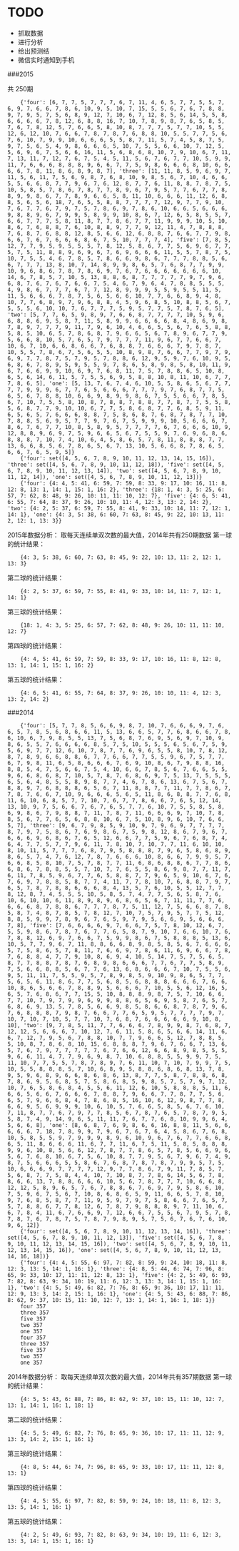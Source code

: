 # TODO
+ 抓取数据
+ 进行分析
+ 给出预测结
+ 微信实时通知到手机


###2015

共 250期 

		{'four': [6, 7, 7, 5, 7, 7, 7, 6, 7, 11, 4, 6, 5, 7, 7, 5, 5, 7, 6, 9, 7, 6, 6, 7, 8, 6, 10, 9, 5, 10, 7, 15, 5, 5, 6, 7, 6, 7, 8, 8, 9, 7, 9, 5, 7, 5, 6, 8, 9, 12, 7, 10, 6, 7, 12, 8, 5, 6, 14, 5, 5, 8, 6, 6, 6, 6, 7, 8, 12, 6, 8, 8, 16, 7, 10, 7, 8, 9, 8, 7, 6, 5, 8, 5, 7, 6, 7, 8, 12, 5, 7, 6, 6, 5, 8, 10, 8, 7, 7, 7, 5, 7, 7, 10, 5, 5, 12, 6, 12, 10, 7, 6, 6, 7, 8, 7, 8, 7, 6, 8, 8, 10, 5, 5, 7, 7, 5, 6, 7, 6, 10, 7, 9, 9, 10, 6, 6, 6, 5, 5, 8, 7, 11, 5, 7, 4, 5, 8, 7, 5, 9, 7, 5, 6, 5, 4, 9, 8, 6, 6, 6, 5, 10, 7, 5, 5, 6, 6, 10, 7, 12, 5, 5, 6, 9, 6, 7, 5, 6, 6, 16, 11, 5, 6, 8, 6, 8, 10, 7, 9, 10, 6, 7, 11, 7, 13, 11, 7, 12, 7, 6, 7, 5, 4, 5, 11, 5, 6, 7, 6, 7, 7, 10, 5, 9, 9, 11, 7, 6, 6, 6, 8, 8, 8, 9, 6, 6, 7, 7, 5, 9, 8, 6, 6, 6, 8, 10, 6, 6, 6, 6, 7, 8, 11, 8, 6, 8, 9, 8, 7], 'three': [11, 11, 8, 5, 9, 6, 9, 7, 11, 5, 6, 11, 7, 5, 6, 9, 8, 7, 6, 8, 10, 9, 8, 5, 6, 7, 10, 4, 6, 6, 5, 5, 6, 6, 8, 7, 7, 9, 6, 7, 6, 12, 8, 7, 7, 6, 11, 8, 8, 7, 8, 7, 5, 10, 5, 8, 5, 7, 8, 6, 7, 8, 7, 7, 8, 9, 6, 7, 9, 5, 7, 7, 6, 7, 7, 8, 8, 9, 9, 8, 6, 7, 7, 8, 9, 6, 6, 5, 8, 11, 10, 6, 6, 6, 11, 12, 6, 8, 8, 5, 6, 5, 6, 18, 7, 6, 5, 5, 8, 8, 7, 7, 7, 7, 12, 9, 7, 7, 9, 10, 7, 6, 7, 7, 6, 7, 9, 7, 5, 7, 8, 6, 9, 7, 8, 6, 10, 6, 6, 5, 6, 6, 6, 9, 8, 8, 9, 6, 7, 9, 9, 5, 8, 9, 9, 10, 8, 6, 7, 12, 6, 5, 8, 5, 5, 7, 6, 6, 7, 7, 7, 5, 8, 11, 8, 7, 7, 8, 6, 7, 7, 11, 9, 9, 9, 10, 5, 10, 8, 6, 7, 6, 8, 8, 7, 6, 10, 8, 8, 9, 7, 7, 9, 12, 11, 4, 7, 8, 8, 8, 7, 6, 8, 7, 6, 8, 8, 12, 8, 5, 6, 6, 12, 6, 8, 8, 7, 6, 6, 7, 7, 9, 8, 6, 6, 7, 6, 7, 6, 6, 6, 8, 6, 7, 5, 10, 7, 7, 7, 4], 'five': [7, 8, 5, 12, 7, 7, 9, 5, 9, 5, 5, 5, 7, 8, 12, 5, 8, 6, 7, 7, 5, 6, 9, 6, 7, 7, 5, 7, 5, 11, 8, 8, 9, 6, 9, 6, 7, 6, 9, 6, 6, 6, 11, 5, 5, 7, 8, 7, 5, 10, 7, 5, 5, 4, 6, 7, 8, 5, 7, 8, 6, 6, 9, 8, 6, 7, 7, 7, 8, 8, 5, 6, 6, 7, 7, 7, 13, 8, 10, 7, 14, 8, 9, 9, 8, 6, 5, 7, 6, 8, 7, 7, 9, 9, 10, 9, 6, 8, 6, 7, 8, 7, 8, 6, 9, 7, 6, 7, 6, 6, 6, 6, 6, 6, 6, 10, 14, 6, 7, 8, 5, 7, 10, 5, 13, 8, 8, 6, 8, 7, 7, 7, 7, 7, 9, 7, 9, 6, 6, 8, 7, 6, 7, 6, 7, 6, 6, 7, 5, 4, 6, 7, 9, 6, 4, 7, 8, 8, 5, 5, 5, 4, 9, 8, 6, 7, 7, 7, 6, 7, 7, 12, 8, 9, 9, 9, 5, 5, 9, 5, 5, 11, 5, 11, 5, 6, 6, 6, 7, 8, 7, 5, 6, 5, 6, 6, 10, 7, 7, 6, 6, 8, 9, 4, 8, 10, 7, 7, 6, 8, 9, 7, 9, 6, 8, 8, 4, 5, 9, 6, 8, 5, 10, 8, 8, 5, 6, 7, 5, 5, 5, 6, 10, 10, 7, 6, 7, 7, 7, 5, 9, 5, 7, 7, 5, 7, 8, 7, 6, 5], 'two': [5, 7, 7, 6, 5, 9, 8, 9, 7, 6, 6, 8, 7, 7, 7, 7, 10, 5, 9, 6, 6, 8, 8, 6, 9, 5, 8, 7, 11, 5, 8, 9, 9, 6, 6, 6, 6, 8, 4, 8, 6, 9, 8, 7, 8, 9, 7, 7, 7, 9, 11, 7, 9, 6, 10, 4, 6, 6, 5, 5, 6, 7, 6, 5, 8, 8, 5, 8, 5, 10, 6, 5, 7, 8, 6, 8, 7, 9, 6, 6, 5, 6, 7, 8, 9, 6, 7, 7, 9, 5, 6, 6, 8, 10, 5, 7, 6, 5, 7, 9, 7, 7, 7, 11, 9, 6, 7, 7, 6, 6, 7, 10, 6, 7, 10, 6, 6, 8, 6, 6, 7, 6, 8, 8, 7, 6, 6, 6, 7, 9, 7, 8, 7, 10, 5, 5, 7, 8, 6, 7, 5, 6, 5, 5, 10, 8, 9, 8, 7, 6, 6, 7, 7, 9, 7, 9, 6, 9, 7, 7, 8, 7, 5, 7, 9, 5, 7, 8, 8, 6, 12, 9, 5, 9, 7, 6, 10, 9, 5, 6, 8, 6, 7, 8, 9, 5, 9, 5, 5, 9, 7, 8, 6, 5, 8, 9, 8, 5, 8, 10, 11, 9, 6, 7, 6, 6, 9, 9, 10, 6, 9, 7, 6, 8, 11, 7, 5, 7, 8, 8, 6, 5, 10, 8, 6, 5, 6, 14, 6, 11, 5, 7, 5, 5, 6, 9, 5, 8, 8, 10, 8, 11, 10, 6, 7, 7, 7, 8, 6, 5], 'one': [5, 13, 7, 6, 7, 4, 6, 10, 5, 5, 8, 6, 5, 6, 7, 7, 7, 7, 9, 9, 9, 6, 7, 7, 6, 5, 6, 6, 6, 7, 7, 7, 9, 7, 6, 8, 7, 7, 5, 6, 5, 6, 7, 8, 8, 10, 6, 6, 9, 8, 9, 9, 8, 6, 7, 5, 5, 6, 6, 7, 8, 5, 6, 7, 10, 7, 5, 5, 8, 10, 8, 7, 8, 8, 7, 8, 8, 7, 7, 8, 7, 7, 5, 5, 8, 5, 6, 8, 7, 7, 9, 10, 10, 6, 7, 7, 5, 8, 6, 8, 7, 7, 6, 8, 5, 9, 11, 6, 5, 6, 5, 7, 6, 6, 6, 8, 8, 7, 5, 8, 6, 8, 7, 6, 8, 7, 8, 7, 7, 10, 7, 8, 8, 5, 6, 9, 5, 7, 7, 9, 7, 6, 7, 5, 9, 9, 9, 10, 5, 6, 6, 6, 7, 8, 6, 7, 6, 7, 7, 10, 8, 5, 8, 9, 5, 7, 7, 7, 7, 6, 7, 6, 6, 6, 10, 9, 12, 8, 8, 9, 6, 9, 7, 5, 9, 6, 6, 5, 6, 7, 5, 5, 9, 7, 6, 9, 6, 8, 6, 8, 8, 8, 7, 10, 7, 4, 10, 6, 4, 5, 8, 6, 5, 7, 8, 11, 8, 8, 8, 7, 7, 13, 6, 6, 8, 5, 6, 7, 8, 6, 5, 6, 7, 13, 10, 5, 6, 6, 8, 7, 8, 6, 5, 6, 6, 7, 6, 5, 9, 5]}
		{'four': set([4, 5, 6, 7, 8, 9, 10, 11, 12, 13, 14, 15, 16]), 'three': set([4, 5, 6, 7, 8, 9, 10, 11, 12, 18]), 'five': set([4, 5, 6, 7, 8, 9, 10, 11, 12, 13, 14]), 'two': set([4, 5, 6, 7, 8, 9, 10, 11, 12, 14]), 'one': set([4, 5, 6, 7, 8, 9, 10, 11, 12, 13])}
		{'four': {4: 4, 5: 41, 6: 59, 7: 59, 8: 33, 9: 17, 10: 16, 11: 8, 12: 8, 13: 1, 14: 1, 15: 1, 16: 2}, 'three': {18: 1, 4: 3, 5: 25, 6: 57, 7: 62, 8: 48, 9: 26, 10: 11, 11: 10, 12: 7}, 'five': {4: 6, 5: 41, 6: 55, 7: 64, 8: 37, 9: 26, 10: 10, 11: 4, 12: 3, 13: 2, 14: 2}, 'two': {4: 2, 5: 37, 6: 59, 7: 55, 8: 41, 9: 33, 10: 14, 11: 7, 12: 1, 14: 1}, 'one': {4: 3, 5: 38, 6: 60, 7: 63, 8: 45, 9: 22, 10: 13, 11: 2, 12: 1, 13: 3}}
2015年数据分析：
	取每天连续单双次数的最大值，2014年共有250期数据
	第一球的统计结果：
			
		{4: 3, 5: 38, 6: 60, 7: 63, 8: 45, 9: 22, 10: 13, 11: 2, 12: 1, 13: 3}
	
   第二球的统计结果：
    
	    {4: 2, 5: 37, 6: 59, 7: 55, 8: 41, 9: 33, 10: 14, 11: 7, 12: 1, 14: 1}
  
  第三球的统计结果：
 
		{18: 1, 4: 3, 5: 25, 6: 57, 7: 62, 8: 48, 9: 26, 10: 11, 11: 10, 12: 7}

第四球的统计结果：
		
		{4: 4, 5: 41, 6: 59, 7: 59, 8: 33, 9: 17, 10: 16, 11: 8, 12: 8, 13: 1, 14: 1, 15: 1, 16: 2}

第五球的统计结果：
			
		{4: 6, 5: 41, 6: 55, 7: 64, 8: 37, 9: 26, 10: 10, 11: 4, 12: 3, 13: 2, 14: 2}

###2014

		{'four': [5, 7, 7, 8, 5, 6, 6, 9, 8, 7, 10, 7, 6, 6, 6, 9, 7, 6, 6, 5, 7, 8, 5, 6, 8, 6, 6, 11, 5, 13, 6, 6, 5, 7, 7, 6, 8, 6, 6, 7, 8, 6, 10, 6, 7, 9, 8, 5, 5, 13, 7, 5, 6, 8, 7, 6, 9, 5, 6, 9, 7, 10, 9, 8, 6, 5, 5, 7, 6, 6, 6, 6, 8, 5, 7, 5, 10, 5, 5, 5, 6, 5, 6, 7, 5, 9, 5, 6, 9, 7, 7, 12, 6, 10, 7, 8, 7, 7, 6, 9, 6, 5, 5, 8, 10, 7, 8, 12, 8, 7, 8, 9, 6, 6, 8, 8, 6, 7, 7, 6, 6, 7, 7, 5, 5, 9, 6, 7, 5, 7, 7, 6, 7, 9, 8, 11, 6, 5, 8, 6, 6, 6, 7, 6, 9, 10, 8, 6, 7, 9, 8, 8, 16, 8, 8, 5, 4, 7, 5, 6, 6, 7, 5, 4, 10, 6, 6, 7, 8, 5, 6, 7, 6, 6, 5, 5, 9, 6, 6, 8, 6, 8, 7, 10, 5, 7, 8, 7, 6, 8, 6, 9, 7, 5, 13, 7, 5, 5, 5, 6, 5, 6, 4, 8, 5, 5, 8, 9, 8, 7, 7, 4, 6, 7, 8, 6, 13, 6, 7, 5, 6, 7, 8, 8, 9, 7, 6, 8, 8, 8, 6, 5, 6, 7, 11, 8, 8, 7, 7, 11, 7, 7, 8, 6, 7, 7, 8, 7, 6, 6, 7, 10, 9, 6, 6, 6, 5, 6, 5, 11, 8, 6, 8, 8, 7, 7, 6, 8, 11, 6, 10, 6, 8, 5, 7, 7, 10, 7, 6, 7, 7, 8, 6, 6, 7, 6, 5, 12, 14, 13, 10, 9, 7, 5, 6, 6, 7, 6, 7, 6, 5, 7, 7, 6, 10, 7, 5, 5, 8, 5, 8, 6, 9, 8, 6, 7, 9, 8, 8, 7, 11, 7, 8, 7, 11, 6, 6, 6, 9, 7, 10, 7, 8, 8, 5, 6, 7, 7, 6, 5, 6, 8, 8, 10, 6, 7, 5, 10, 8, 9, 6, 10, 7, 6, 6, 5, 7], 'three': [9, 6, 7, 9, 8, 5, 9, 10, 9, 7, 9, 6, 9, 7, 7, 7, 7, 8, 7, 9, 7, 5, 8, 6, 7, 6, 9, 8, 6, 7, 5, 9, 8, 12, 8, 6, 7, 9, 6, 7, 6, 6, 6, 9, 6, 8, 6, 7, 6, 5, 12, 6, 6, 7, 7, 5, 9, 6, 7, 6, 8, 7, 4, 6, 4, 7, 7, 5, 7, 7, 9, 6, 11, 7, 8, 10, 7, 10, 7, 7, 11, 6, 10, 10, 8, 10, 11, 5, 7, 7, 7, 6, 8, 7, 9, 5, 8, 8, 8, 7, 9, 6, 5, 8, 6, 8, 9, 8, 6, 5, 7, 4, 7, 6, 12, 7, 8, 7, 6, 6, 6, 10, 8, 6, 6, 7, 9, 9, 5, 7, 6, 6, 8, 5, 8, 10, 7, 5, 7, 8, 7, 7, 11, 6, 8, 6, 8, 8, 6, 7, 7, 8, 6, 6, 8, 6, 7, 8, 8, 5, 5, 7, 10, 7, 7, 6, 5, 5, 8, 6, 9, 8, 7, 7, 11, 7, 6, 11, 7, 8, 5, 9, 6, 7, 7, 6, 5, 8, 8, 7, 7, 9, 6, 5, 9, 10, 6, 7, 6, 7, 6, 9, 7, 8, 8, 5, 8, 7, 7, 4, 11, 7, 7, 8, 10, 7, 6, 8, 8, 7, 9, 7, 6, 5, 7, 8, 7, 8, 8, 6, 6, 6, 8, 4, 13, 5, 7, 6, 10, 5, 5, 12, 7, 7, 8, 12, 8, 7, 4, 5, 5, 5, 10, 5, 8, 5, 7, 4, 7, 7, 5, 6, 5, 8, 7, 6, 10, 6, 10, 10, 6, 11, 8, 9, 8, 9, 6, 8, 6, 5, 6, 7, 11, 11, 7, 7, 6, 6, 6, 6, 8, 7, 8, 8, 6, 7, 7, 7, 8, 7, 5, 11, 12, 7, 5, 6, 6, 8, 7, 8, 5, 8, 7, 4, 8, 7, 8, 5, 7, 8, 12, 7, 10, 7, 5, 7, 9, 5, 7, 7, 5, 12, 8, 8, 5, 9, 9, 7, 8, 9, 6, 7, 6, 5, 9, 7, 9, 5, 6, 6, 9, 5, 6, 6, 6, 7, 8], 'five': [7, 6, 6, 6, 6, 9, 7, 6, 6, 7, 5, 7, 8, 10, 12, 6, 7, 5, 5, 9, 8, 6, 7, 8, 7, 6, 7, 7, 6, 5, 8, 7, 9, 10, 7, 6, 6, 10, 7, 6, 7, 8, 8, 12, 6, 9, 7, 6, 6, 7, 5, 9, 9, 8, 6, 7, 5, 8, 8, 8, 5, 13, 6, 10, 5, 7, 7, 9, 6, 7, 11, 8, 8, 6, 6, 8, 9, 8, 5, 8, 5, 6, 7, 6, 6, 6, 5, 7, 5, 8, 6, 5, 7, 8, 11, 7, 6, 6, 9, 7, 8, 6, 11, 6, 9, 6, 6, 7, 8, 7, 6, 8, 8, 4, 7, 7, 9, 10, 8, 6, 9, 4, 10, 5, 14, 7, 5, 7, 5, 6, 5, 8, 7, 7, 8, 8, 7, 8, 7, 6, 8, 9, 8, 6, 6, 6, 7, 7, 6, 7, 7, 5, 8, 9, 7, 5, 6, 6, 8, 8, 5, 6, 7, 7, 6, 13, 6, 8, 6, 6, 6, 7, 10, 7, 5, 5, 6, 9, 5, 11, 11, 7, 5, 5, 9, 5, 7, 8, 9, 8, 5, 9, 10, 9, 8, 6, 5, 7, 7, 5, 6, 5, 6, 11, 8, 6, 7, 7, 5, 6, 8, 5, 6, 8, 8, 8, 6, 6, 6, 7, 6, 6, 10, 8, 6, 5, 6, 6, 7, 8, 8, 9, 5, 6, 6, 6, 7, 10, 5, 5, 6, 12, 16, 5, 6, 5, 7, 6, 8, 6, 7, 7, 15, 5, 10, 8, 8, 8, 9, 8, 7, 5, 7, 10, 6, 6, 7, 7, 10, 7, 9, 7, 9, 9, 6, 9, 9, 8, 8, 6, 5, 6, 9, 5, 8, 7, 6, 5, 7, 6, 8, 6, 9, 13, 5, 7, 8, 5, 6, 6, 9, 8, 5, 8, 6, 6, 8, 7, 8, 7, 9, 6, 7, 6, 8, 8, 8, 7, 9, 8, 7, 6, 6, 7, 7, 6, 5, 9, 5, 7, 7, 7, 7, 9, 7, 10, 7, 10, 7, 10, 5, 7, 7, 10, 7, 6, 8, 7, 6, 6, 6, 6, 6, 9, 10, 8, 10], 'two': [9, 7, 8, 5, 11, 7, 7, 6, 6, 6, 7, 8, 9, 9, 8, 7, 6, 8, 7, 12, 12, 5, 6, 6, 6, 7, 10, 12, 7, 6, 11, 5, 8, 6, 5, 6, 6, 14, 11, 6, 6, 7, 12, 7, 9, 5, 6, 7, 8, 8, 10, 7, 7, 9, 6, 6, 5, 12, 7, 8, 8, 5, 5, 10, 8, 7, 8, 6, 8, 10, 15, 6, 8, 8, 8, 7, 9, 6, 7, 6, 6, 7, 13, 6, 5, 7, 6, 7, 9, 7, 7, 7, 7, 7, 6, 7, 6, 6, 12, 6, 6, 8, 9, 8, 5, 5, 5, 9, 6, 6, 11, 4, 7, 7, 9, 6, 9, 8, 7, 10, 6, 8, 8, 5, 5, 9, 9, 7, 5, 11, 10, 7, 7, 5, 5, 7, 8, 7, 8, 9, 7, 6, 11, 10, 7, 10, 7, 9, 9, 7, 5, 10, 5, 5, 8, 8, 8, 5, 7, 10, 6, 8, 9, 5, 8, 8, 6, 8, 6, 8, 13, 7, 8, 9, 5, 9, 6, 8, 9, 6, 6, 8, 6, 8, 6, 13, 8, 7, 7, 5, 8, 7, 8, 8, 6, 8, 7, 8, 6, 9, 5, 6, 8, 5, 7, 5, 8, 6, 8, 5, 9, 8, 5, 7, 5, 7, 9, 7, 12, 10, 7, 6, 5, 8, 6, 8, 4, 5, 5, 6, 11, 12, 6, 10, 5, 8, 8, 8, 5, 11, 6, 6, 6, 5, 6, 6, 7, 6, 6, 6, 7, 8, 8, 7, 9, 6, 6, 7, 7, 8, 7, 7, 5, 6, 6, 5, 7, 9, 6, 6, 8, 4, 7, 8, 6, 8, 5, 16, 10, 6, 12, 9, 8, 7, 7, 8, 6, 6, 9, 5, 6, 9, 9, 9, 10, 6, 10, 5, 7, 6, 6, 5, 8, 5, 6, 7, 6, 10, 7, 11, 8, 7, 7, 6, 7, 9, 7, 7, 8, 5, 6, 7, 8, 7, 6, 5, 7, 8, 7, 9, 5, 5, 8, 7, 4, 9, 14, 9, 6, 5, 11, 11, 7, 6, 7, 7, 6, 8, 10, 9, 9, 6, 4, 5, 6, 6, 8], 'one': [8, 6, 8, 7, 6, 9, 8, 6, 6, 16, 8, 8, 11, 5, 6, 6, 6, 6, 6, 7, 18, 7, 8, 9, 9, 7, 9, 6, 7, 6, 7, 6, 4, 5, 8, 6, 7, 6, 8, 10, 5, 8, 5, 5, 9, 7, 9, 9, 9, 8, 9, 6, 10, 9, 6, 7, 6, 7, 7, 6, 6, 8, 6, 5, 11, 8, 6, 6, 6, 11, 6, 7, 7, 11, 6, 7, 5, 11, 5, 8, 5, 8, 8, 8, 9, 9, 6, 10, 8, 5, 6, 6, 12, 7, 8, 7, 7, 8, 6, 5, 7, 8, 5, 6, 6, 9, 6, 5, 6, 7, 6, 8, 10, 6, 7, 5, 6, 10, 8, 7, 7, 9, 5, 6, 7, 9, 6, 7, 4, 9, 8, 7, 5, 6, 6, 6, 5, 5, 8, 6, 7, 6, 8, 7, 8, 7, 8, 7, 9, 9, 5, 7, 5, 10, 6, 6, 6, 9, 7, 7, 7, 7, 12, 9, 7, 7, 8, 6, 7, 9, 11, 7, 8, 5, 7, 5, 6, 8, 7, 7, 5, 8, 4, 4, 10, 7, 10, 8, 7, 7, 8, 6, 14, 5, 6, 7, 8, 8, 6, 6, 13, 7, 8, 8, 6, 6, 6, 10, 5, 6, 7, 8, 7, 7, 7, 10, 6, 6, 8, 12, 12, 5, 8, 9, 6, 5, 7, 6, 7, 8, 8, 6, 7, 6, 9, 7, 9, 5, 8, 6, 10, 7, 5, 9, 6, 7, 5, 6, 7, 10, 8, 6, 8, 6, 5, 9, 11, 6, 6, 5, 7, 8, 10, 9, 7, 6, 8, 5, 8, 7, 7, 11, 9, 5, 9, 7, 9, 7, 5, 8, 6, 6, 7, 6, 5, 7, 5, 7, 8, 8, 6, 7, 7, 8, 12, 6, 7, 8, 7, 9, 8, 8, 8, 9, 7, 11, 10, 6, 6, 7, 8, 4, 11, 6, 7, 6, 6, 9, 7, 12, 6, 6, 7, 5, 5, 6, 7, 9, 5, 7, 8, 7, 8, 7, 6, 7, 8, 7, 5, 7, 8, 7, 9, 8, 9, 5, 7, 5, 6, 7, 6, 7, 6, 10, 9, 6, 12]}
		{'four': set([4, 5, 6, 7, 8, 9, 10, 11, 12, 13, 14, 16]), 'three': set([4, 5, 6, 7, 8, 9, 10, 11, 12, 13]), 'five': set([4, 5, 6, 7, 8, 9, 10, 11, 12, 13, 14, 15, 16]), 'two': set([4, 5, 6, 7, 8, 9, 10, 11, 12, 13, 14, 15, 16]), 'one': set([4, 5, 6, 7, 8, 9, 10, 11, 12, 13, 14, 16, 18])}
		{'four': {4: 4, 5: 55, 6: 97, 7: 82, 8: 59, 9: 24, 10: 18, 11: 8, 12: 3, 13: 5, 14: 1, 16: 1}, 'three': {4: 8, 5: 44, 6: 74, 7: 96, 8: 65, 9: 33, 10: 17, 11: 11, 12: 8, 13: 1}, 'five': {4: 2, 5: 49, 6: 93, 7: 82, 8: 63, 9: 34, 10: 19, 11: 6, 12: 3, 13: 3, 14: 1, 15: 1, 16: 1}, 'two': {4: 5, 5: 49, 6: 82, 7: 76, 8: 65, 9: 36, 10: 17, 11: 11, 12: 9, 13: 3, 14: 2, 15: 1, 16: 1}, 'one': {4: 5, 5: 43, 6: 88, 7: 86, 8: 62, 9: 37, 10: 15, 11: 10, 12: 7, 13: 1, 14: 1, 16: 1, 18: 1}}
		four 357
		three 357
		five 357
		two 357
		one 357
		four 357
		three 357
		five 357
		two 357
		one 357

2014年数据分析：
	取每天连续单双次数的最大值，2014年共有357期数据
	第一球的统计结果：
			
		{4: 5, 5: 43, 6: 88, 7: 86, 8: 62, 9: 37, 10: 15, 11: 10, 12: 7, 13: 1, 14: 1, 16: 1, 18: 1}	
	
   第二球的统计结果：
    
	    {4: 5, 5: 49, 6: 82, 7: 76, 8: 65, 9: 36, 10: 17, 11: 11, 12: 9, 13: 3, 14: 2, 15: 1, 16: 1}
  
  第三球的统计结果：
 
		{4: 8, 5: 44, 6: 74, 7: 96, 8: 65, 9: 33, 10: 17, 11: 11, 12: 8, 13: 1}

第四球的统计结果：
		
		{4: 4, 5: 55, 6: 97, 7: 82, 8: 59, 9: 24, 10: 18, 11: 8, 12: 3, 13: 5, 14: 1, 16: 1}
	

第五球的统计结果：
			
		{4: 2, 5: 49, 6: 93, 7: 82, 8: 63, 9: 34, 10: 19, 11: 6, 12: 3, 13: 3, 14: 1, 15: 1, 16: 1}
		
		 
		